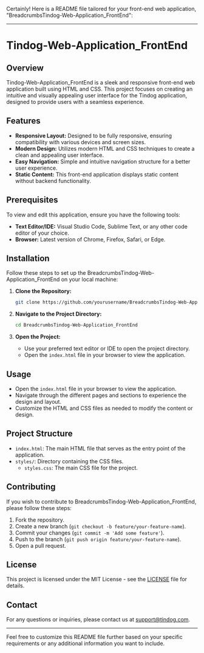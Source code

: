 Certainly! Here is a README file tailored for your front-end web application, "BreadcrumbsTindog-Web-Application_FrontEnd":

---

# Tindog-Web-Application_FrontEnd

## Overview
Tindog-Web-Application_FrontEnd is a sleek and responsive front-end web application built using HTML and CSS. This project focuses on creating an intuitive and visually appealing user interface for the Tindog application, designed to provide users with a seamless experience.

## Features
- **Responsive Layout:** Designed to be fully responsive, ensuring compatibility with various devices and screen sizes.
- **Modern Design:** Utilizes modern HTML and CSS techniques to create a clean and appealing user interface.
- **Easy Navigation:** Simple and intuitive navigation structure for a better user experience.
- **Static Content:** This front-end application displays static content without backend functionality.

## Prerequisites
To view and edit this application, ensure you have the following tools:
- **Text Editor/IDE:** Visual Studio Code, Sublime Text, or any other code editor of your choice.
- **Browser:** Latest version of Chrome, Firefox, Safari, or Edge.

## Installation
Follow these steps to set up the BreadcrumbsTindog-Web-Application_FrontEnd on your local machine:

1. **Clone the Repository:**
   ```bash
   git clone https://github.com/yourusername/BreadcrumbsTindog-Web-Application_FrontEnd.git
   ```

2. **Navigate to the Project Directory:**
   ```bash
   cd BreadcrumbsTindog-Web-Application_FrontEnd
   ```

3. **Open the Project:**
   - Use your preferred text editor or IDE to open the project directory.
   - Open the `index.html` file in your browser to view the application.

## Usage
- Open the `index.html` file in your browser to view the application.
- Navigate through the different pages and sections to experience the design and layout.
- Customize the HTML and CSS files as needed to modify the content or design.

## Project Structure
- `index.html`: The main HTML file that serves as the entry point of the application.
- `styles/`: Directory containing the CSS files.
  - `styles.css`: The main CSS file for the project.

## Contributing
If you wish to contribute to BreadcrumbsTindog-Web-Application_FrontEnd, please follow these steps:
1. Fork the repository.
2. Create a new branch (`git checkout -b feature/your-feature-name`).
3. Commit your changes (`git commit -m 'Add some feature'`).
4. Push to the branch (`git push origin feature/your-feature-name`).
5. Open a pull request.

## License
This project is licensed under the MIT License - see the [LICENSE](LICENSE) file for details.

## Contact
For any questions or inquiries, please contact us at support@tindog.com.

---

Feel free to customize this README file further based on your specific requirements or any additional information you want to include.
